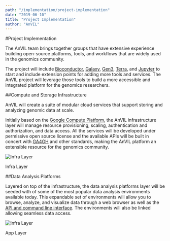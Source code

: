 ```yaml
---
path: "/implementation/project-implementation"
date: "2019-06-10"
title: "Project Implementation"
author: "AnVIL"
---
```


#Project Implementation

<hero small>The AnVIL team brings together groups that have extensive experience building open-source platforms, tools, and workflows that are widely used in the genomics community.</hero>

The project will include [Bioconductor](https://www.bioconductor.org/), [Galaxy](https://galaxyproject.org/), [Gen3](https://gen3.org/), [Terra](https://app.terra.bio/), and [Jupyter](https://jupyter.org/) to start and include extension points for adding more tools and services. The AnVIL project will leverage those tools to build a more accessible and integrated platform for the genomics researchers.

##Compute and Storage Infrastructure

<hero small>AnVIL will create a suite of modular cloud services that support storing and analyzing genomic data at scale.</hero>

Initially based on the [Google Compute Platform](https://cloud.google.com/), the AnVIL infrastructure layer will manage resource provisioning, scaling, authentication and authorization, and data access. All the services will be developed under permissive open source license and the available APIs will be built in concert with [GA4GH](https://www.ga4gh.org/) and other standards, making the AnVIL platform an extensible resource for the genomics community.

![Infra Layer](./_images/infra-layer.png)

<inscription>Infra Layer</inscription>

##Data Analysis Platforms

Layered on top of the infrastructure, the data analysis platforms layer will be seeded with of some of the most popular data analysis environments available today. This expandable set of environments will allow you to browse, analyze, and visualize data through a web browser as well as the [API and command line interface](https://github.com/anvilproject/client-apis). The environments will also be linked allowing seamless data access.

![Infra Layer](./_images/app-layer.png)

<inscription>App Layer</inscription>

